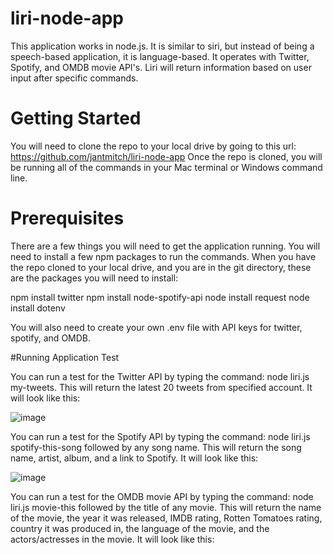 # liri-node-app

This application works in node.js. It is similar to siri, but instead of being a speech-based application, it is language-based. It operates with Twitter, Spotify, and OMDB movie API's. Liri will return information based on user input after specific commands. 

# Getting Started

You will need to clone the repo to your local drive by going to this url: https://github.com/jantmitch/liri-node-app
Once the repo is cloned, you will be running all of the commands in your Mac terminal or Windows command line.

# Prerequisites

There are a few things you will need to get the application running. You will need to install a few npm packages to run the commands. When you have the repo cloned to your local drive, and you are in the git directory, these are the packages you will need to install:

npm install twitter
npm install node-spotify-api
node install request
node install dotenv

You will also need to create your own .env file with API keys for twitter, spotify, and OMDB.

#Running Application Test

You can run a test for the Twitter API by typing the command: node liri.js my-tweets. This will return the latest 20 tweets from specified account. It will look like this:

![image](https://user-images.githubusercontent.com/32659410/39075291-fb320bbc-44c2-11e8-83d8-d533a8136984.png)

You can run a test for the Spotify API by typing the command: node liri.js spotify-this-song followed by any song name. This will return the song name, artist, album, and a link to Spotify. It will look like this: 

![image](https://user-images.githubusercontent.com/32659410/39075400-68c6287a-44c3-11e8-98a3-1292ee4488fb.png)

You can run a test for the OMDB movie API by typing the command: node liri.js movie-this followed by the title of any movie. This will return the name of the movie, the year it was released, IMDB rating, Rotten Tomatoes rating, country it was produced in, the language of the movie, and the actors/actresses in the movie. It will look like this: 






